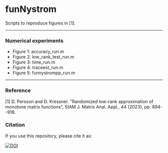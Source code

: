 # funNystrom
Scripts to reproduce figures in [1].

---------------------------------------------------------------------
### Numerical experiments

- Figure 1: accuracy_run.m
- Figure 2: low_rank_test_run.m
- Figure 3: time_run.m
- Figure 4: traceest_run.m
- Figure 5: funnystrompp_run.m

---------------------------------------------------------------------
### Reference
[1] D. Persson and D. Kressner. "Randomized low-rank approximation of monotone matrix functions", SIAM J. Matrix Anal. Appl., 44 (2023), pp. 894--918.

### Citation
If you use this repository, please cite it as:

[![DOI](https://zenodo.org/badge/533711370.svg)](https://doi.org/10.5281/zenodo.15149263)
